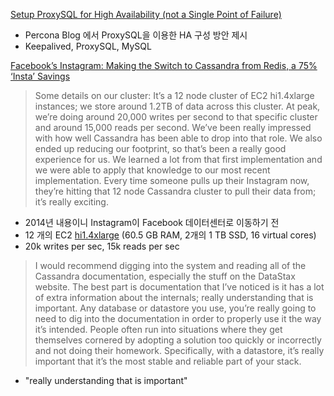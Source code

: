 
[Setup ProxySQL for High Availability (not a Single Point of Failure)](https://www.percona.com/blog/2017/01/19/setup-proxysql-for-high-availability-not-single-point-failure/)

* Percona Blog 에서 ProxySQL을 이용한 HA 구성 방안 제시
* Keepalived, ProxySQL, MySQL
  
[Facebook’s Instagram: Making the Switch to Cassandra from Redis, a 75% ‘Insta’ Savings](https://www.datastax.com/dev/blog/facebooks-instagram-making-the-switch-to-cassandra-from-redis-a-75-insta-savings)

> Some details on our cluster: It’s a 12 node cluster of EC2 hi1.4xlarge instances; we store around 1.2TB of data across this cluster. At peak, we’re doing around 20,000 writes per second to that specific cluster and around 15,000 reads per second. We’ve been really impressed with how well Cassandra has been able to drop into that role. We also ended up reducing our footprint, so that’s been a really good experience for us. We learned a lot from that first implementation and we were able to apply that knowledge to our most recent implementation. Every time someone pulls up their Instagram now, they’re hitting that 12 node Cassandra cluster to pull their data from; it’s really exciting.

* 2014년 내용이니 Instagram이 Facebook 데이터센터로 이동하기 전
* 12 개의 EC2 [hi1.4xlarge](https://aws.amazon.com/blogs/aws/new-high-io-ec2-instance-type-hi14xlarge/) (60.5 GB RAM, 2개의 1 TB SSD, 16 virtual cores)
* 20k writes per sec, 15k reads per sec

>I would recommend digging into the system and reading all of the Cassandra documentation, especially the stuff on the DataStax website. The best part is documentation that I’ve noticed is it has a lot of extra information about the internals; really understanding that is important. Any database or datastore you use, you’re really going to need to dig into the documentation in order to properly use it the way it’s intended. People often run into situations where they get themselves cornered by adopting a solution too quickly or incorrectly and not doing their homework.  Specifically, with a datastore, it’s really important that it’s the most stable and reliable part of your stack.

* "really understanding that is important"

